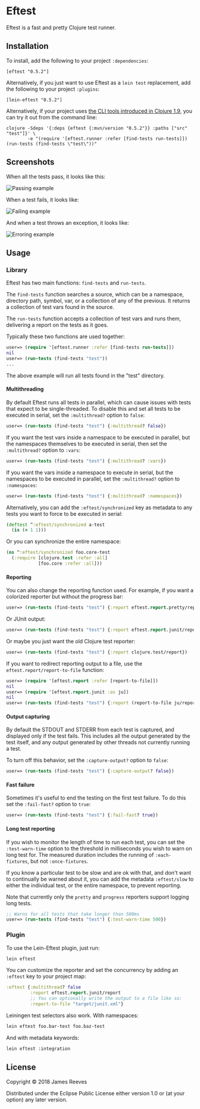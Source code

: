 # Eftest

Eftest is a fast and pretty Clojure test runner.

## Installation

To install, add the following to your project `:dependencies`:

    [eftest "0.5.2"]

Alternatively, if you just want to use Eftest as a `lein test`
replacement, add the following to your project `:plugins`:

    [lein-eftest "0.5.2"]

Alternatively, if your project uses
[the CLI tools introduced in Clojure 1.9](https://clojure.org/guides/deps_and_cli),
you can try it out from the command line:

```shell
clojure -Sdeps '{:deps {eftest {:mvn/version "0.5.2"}} :paths ["src" "test"]}' \
        -e "(require '[eftest.runner :refer [find-tests run-tests]]) (run-tests (find-tests \"test\"))"
```

## Screenshots

When all the tests pass, it looks like this:

![Passing example](doc/passing-example.png)

When a test fails, it looks like:

![Failing example](doc/failing-example.png)

And when a test throws an exception, it looks like:

![Erroring example](doc/erroring-example.png)

## Usage

### Library

Eftest has two main functions: `find-tests` and `run-tests`.

The `find-tests` function searches a source, which can be a namespace,
directory path, symbol, var, or a collection of any of the previous.
It returns a collection of test vars found in the source.

The `run-tests` function accepts a collection of test vars and runs
them, delivering a report on the tests as it goes.

Typically these two functions are used together:

```clojure
user=> (require '[eftest.runner :refer [find-tests run-tests]])
nil
user=> (run-tests (find-tests "test"))
...
```

The above example will run all tests found in the "test" directory.

#### Multithreading

By default Eftest runs all tests in parallel, which can cause issues
with tests that expect to be single-threaded. To disable this and set
all tests to be executed in serial, set the `:multithread?` option to
`false`:

```clojure
user=> (run-tests (find-tests "test") {:multithread? false})
```

If you want the test vars inside a namespace to be executed in
parallel, but the namespaces themselves to be executed in serial, then
set the `:multithread?` option to `:vars`:

```clojure
user=> (run-tests (find-tests "test") {:multithread? :vars})
```

If you want the vars inside a namespace to execute in serial, but the
namespaces to be executed in parallel, set the `:multithread?` option
to `:namespaces`:

```clojure
user=> (run-tests (find-tests "test") {:multithread? :namespaces})
```

Alternatively, you can add the `:eftest/synchronized` key as metadata
to any tests you want to force to be executed in serial:

```clojure
(deftest ^:eftest/synchronized a-test
  (is (= 1 1)))
```

Or you can synchronize the entire namespace:

```clojure
(ns ^:eftest/synchronized foo.core-test
  (:require [clojure.test :refer :all]
            [foo.core :refer :all]))
```

#### Reporting

You can also change the reporting function used. For example, if you
want a colorized reporter but without the progress bar:

```clojure
user=> (run-tests (find-tests "test") {:report eftest.report.pretty/report})
```

Or JUnit output:

```clojure
user=> (run-tests (find-tests "test") {:report eftest.report.junit/report})
```

Or maybe you just want the old Clojure test reporter:

```clojure
user=> (run-tests (find-tests "test") {:report clojure.test/report})
```

If you want to redirect reporting output to a file, use the
`eftest.report/report-to-file` function:

```clojure
user=> (require '[eftest.report :refer [report-to-file]])
nil
user=> (require '[eftest.report.junit :as ju])
nil
user=> (run-tests (find-tests "test") {:report (report-to-file ju/report "test.xml")})
```

#### Output capturing

By default the STDOUT and STDERR from each test is captured, and
displayed only if the test fails. This includes all the output
generated by the test itself, and any output generated by other
threads not currently running a test.

To turn off this behavior, set the `:capture-output?` option to
`false`:

```clojure
user=> (run-tests (find-tests "test") {:capture-output? false})
```

#### Fast failure

Sometimes it's useful to end the testing on the first test failure. To
do this set the `:fail-fast?` option to `true`:

```clojure
user=> (run-tests (find-tests "test") {:fail-fast? true})
```

#### Long test reporting

If you wish to monitor the length of time to run each test, you can
set the `:test-warn-time` option to the threshold in milliseconds you
wish to warn on long test for. The measured duration includes the
running of `:each-fixtures`, but not `:once-fixtures`.

If you know a particular test to be slow and are ok with that, and
don't want to continually be warned about it, you can add the metadata
`:eftest/slow` to either the individual test, or the entire namespace,
to prevent reporting.

Note that currently only the `pretty` and `progress` reporters support
logging long tests.

```clojure
;; Warns for all tests that take longer than 500ms
user=> (run-tests (find-tests "test") {:test-warn-time 500})
```

### Plugin

To use the Lein-Eftest plugin, just run:

```sh
lein eftest
```

You can customize the reporter and set the concurrency by adding an
`:eftest` key to your project map:

```clojure
:eftest {:multithread? false
         :report eftest.report.junit/report
         ;; You can optionally write the output to a file like so:
         :report-to-file "target/junit.xml"}
```

Leiningen test selectors also work. With namespaces:

```sh
lein eftest foo.bar-test foo.baz-test
```

And with metadata keywords:

```sh
lein eftest :integration
```

## License

Copyright © 2018 James Reeves

Distributed under the Eclipse Public License either version 1.0 or (at
your option) any later version.
